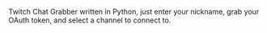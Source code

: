 Twitch Chat Grabber written in Python, just enter your nickname, grab your OAuth token, and select a channel to connect to.
